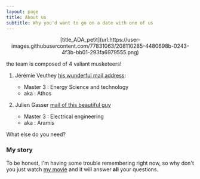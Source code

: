 ```yaml
---
layout: page
title: About us
subtitle: Why you'd want to go on a date with one of us
---
```


<p align="center">
[title_ADA_petit](url:https://user-images.githubusercontent.com/77831063/208110285-4480698b-0243-4f3b-bb01-293fa6979555.png)
</p>

the team is composed of 4 valiant musketeers!

 1) Jérémie Veuthey [his wunderful mail address](mailto:jeremie.veuthey@epfl.ch):<br>
    - Master 3 : Energy Science and technology <br>
    - aka : Athos <br>


 2) Julien Gasser [mail of this beautiful guy](mailto:julien.gasser@epfl.ch)<br>
    - Master 3 : Electrical engineering <br>
    - aka : Aramis <br>

What else do you need?

### My story

To be honest, I'm having some trouble remembering right now, so why don't you just watch [my movie](https://en.wikipedia.org/wiki/The_Princess_Bride_%28film%29) and it will answer **all** your questions.
